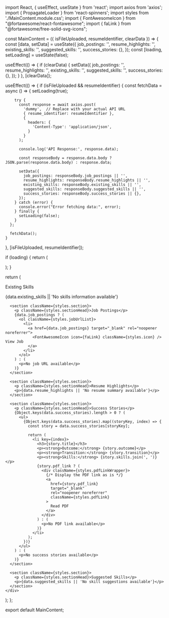 import React, { useEffect, useState } from 'react';
import axios from 'axios';
import { PropagateLoader } from 'react-spinners';
import styles from './MainContent.module.css';
import { FontAwesomeIcon } from "@fortawesome/react-fontawesome";
import { faLink } from "@fortawesome/free-solid-svg-icons";

const MainContent = ({ isFileUploaded, resumeIdentifier, clearData }) => {
  const [data, setData] = useState({
    job_postings: '',
    resume_highlights: '',
    existing_skills: '',
    suggested_skills: '',
    success_stories: {},
  });
  const [loading, setLoading] = useState(false);

  useEffect(() => {
    if (clearData) {
      setData({
        job_postings: '',
        resume_highlights: '',
        existing_skills: '',
        suggested_skills: '',
        success_stories: {},
      });
    }
  }, [clearData]);

  useEffect(() => {
    if (isFileUploaded && resumeIdentifier) {
      const fetchData = async () => {
        setLoading(true);

        try {
          const response = await axios.post(
            'dummy',  // Replace with your actual API URL
            { resume_identifier: resumeIdentifier },
            {
              headers: {
                'Content-Type': 'application/json',
              }
            }
          );

          console.log('API Response:', response.data);

          const responseBody = response.data.body ? JSON.parse(response.data.body) : response.data;

          setData({
            job_postings: responseBody.job_postings || '',
            resume_highlights: responseBody.resume_highlights || '',
            existing_skills: responseBody.existing_skills || '',
            suggested_skills: responseBody.suggested_skills || '',
            success_stories: responseBody.success_stories || {},
          });
        } catch (error) {
          console.error("Error fetching data:", error);
        } finally {
          setLoading(false);
        }
      };

      fetchData();
    }
  }, [isFileUploaded, resumeIdentifier]);

  if (loading) {
    return (
      <div className={styles.spinnerContainer}>
        <PropagateLoader color="rgb(15, 95, 220)" loading={loading} size={25} />
      </div>
    );
  }

  return (
    <div className={styles.mainContent}>
      <section className={styles.section}>
        <p className={styles.sectionHead}>Existing Skills</p>
        <p>{data.existing_skills || 'No skills information available'}</p>
      </section>

      <section className={styles.section}>
        <p className={styles.sectionHead}>Job Postings</p>
        {data.job_postings ? (
          <ol className={styles.jobUrlList}>
            <li>
              <a href={data.job_postings} target="_blank" rel="noopener noreferrer">
                <FontAwesomeIcon icon={faLink} className={styles.icon} /> View Job
              </a>
            </li>
          </ol>
        ) : (
          <p>No job URL available</p>
        )}
      </section>

      <section className={styles.section}>
        <p className={styles.sectionHead}>Resume Highlights</p>
        <p>{data.resume_highlights || 'No resume summary available'}</p>
      </section>

      <section className={styles.section}>
        <p className={styles.sectionHead}>Success Stories</p>
        {Object.keys(data.success_stories).length > 0 ? (
          <ul>
            {Object.keys(data.success_stories).map((storyKey, index) => {
              const story = data.success_stories[storyKey];

              return (
                <li key={index}>
                  <h3>{story.title}</h3>
                  <p><strong>Outcome:</strong> {story.outcome}</p>
                  <p><strong>Transition:</strong> {story.transition}</p>
                  <p><strong>Skills:</strong> {story.skills.join(', ')}</p>
                  {story.pdf_link ? (
                    <div className={styles.pdfLinkWrapper}>
                      {/* Display the PDF link as is */}
                      <a
                        href={story.pdf_link}
                        target="_blank"
                        rel="noopener noreferrer"
                        className={styles.pdfLink}
                      >
                        Read PDF
                      </a>
                    </div>
                  ) : (
                    <p>No PDF link available</p>
                  )}
                </li>
              );
            })}
          </ul>
        ) : (
          <p>No success stories available</p>
        )}
      </section>

      <section className={styles.section}>
        <p className={styles.sectionHead}>Suggested Skills</p>
        <p>{data.suggested_skills || 'No skill suggestions available'}</p>
      </section>
    </div>
  );
};

export default MainContent;

